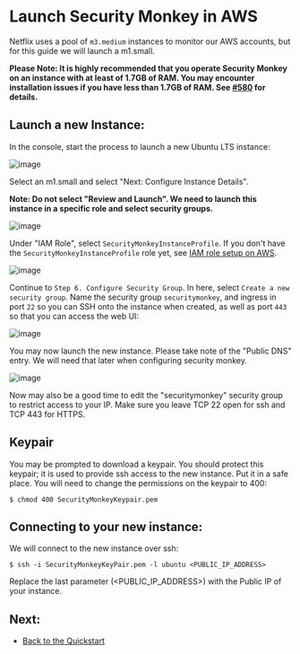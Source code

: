 Launch Security Monkey in AWS
======================

Netflix uses a pool of `m3.medium` instances to monitor our AWS accounts, but for this guide we will launch a m1.small.

**Please Note: It is highly recommended that you operate Security Monkey on an instance with at least of 1.7GB of RAM.
You may encounter installation issues if you have less than 1.7GB of RAM. See [#580](https://github.com/Netflix/security_monkey/issues/580) for details.**


Launch a new Instance:
----------------------

In the console, start the process to launch a new Ubuntu LTS instance:

![image](images/resized_ubuntu.png)

Select an m1.small and select "Next: Configure Instance Details".

**Note: Do not select "Review and Launch". We need to launch this instance in a specific role and select security groups.**

![image](images/resized_select_ec2_instance.png)

Under "IAM Role", select `SecurityMonkeyInstanceProfile`.  If you don't have the `SecurityMonkeyInstanceProfile` role yet, see [IAM role setup on AWS](iam_aws.md#creating-the-securitymonkeyinstanceprofile-iam-role).

![image](images/resized_launch_instance_with_role.png)

Continue to `Step 6. Configure Security Group`. In here, select `Create a new security group`. Name the security group `securitymonkey`, and
ingress in port `22` so you can SSH onto the instance when created, as well as port `443` so that you can access the web UI:

![image](images/securitygroup_details.png)

You may now launch the new instance. Please take note of the "Public DNS" entry. We will need that later when configuring security monkey.

![image](images/resized_launched_sm.png)

Now may also be a good time to edit the "securitymonkey" security group to restrict access to your IP. Make sure you leave TCP 22 open for ssh and TCP 443 for HTTPS.

Keypair
-------

You may be prompted to download a keypair. You should protect this keypair; it is used to provide ssh access to the new instance. Put it in a safe place. You will need to change the permissions on the keypair to 400:

    $ chmod 400 SecurityMonkeyKeypair.pem

Connecting to your new instance:
--------------------------------

We will connect to the new instance over ssh:

    $ ssh -i SecurityMonkeyKeyPair.pem -l ubuntu <PUBLIC_IP_ADDRESS>

Replace the last parameter (\<PUBLIC\_IP\_ADDRESS\>) with the Public IP of your instance.

Next:
-----

- [Back to the Quickstart](quickstart.md#install-security-monkey-on-your-instance)

